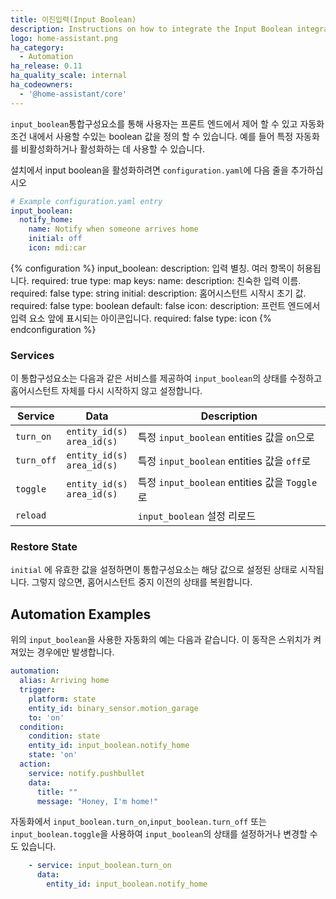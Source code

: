 ```yaml
---
title: 이진입력(Input Boolean)
description: Instructions on how to integrate the Input Boolean integration into Home Assistant.
logo: home-assistant.png
ha_category:
  - Automation
ha_release: 0.11
ha_quality_scale: internal
ha_codeowners:
  - '@home-assistant/core'
---
```


`input_boolean`통합구성요소를 통해 사용자는 프론트 엔드에서 제어 할 수 있고 자동화 조건 내에서 사용할 수있는 boolean 값을 정의 할 수 있습니다. 예를 들어 특정 자동화를 비활성화하거나 활성화하는 데 사용할 수 있습니다.

설치에서 input boolean을 활성화하려면 `configuration.yaml`에 다음 줄을 추가하십시오

```yaml
# Example configuration.yaml entry
input_boolean:
  notify_home:
    name: Notify when someone arrives home
    initial: off
    icon: mdi:car
```

{% configuration %}
  input_boolean:
    description: 입력 별칭. 여러 항목이 허용됩니다.
    required: true
    type: map
    keys:
      name:
        description: 친숙한 입력 이름.
        required: false
        type: string
      initial:
        description: 홈어시스턴트 시작시 초기 값.
        required: false
        type: boolean
        default: false
      icon:
        description: 프런트 엔드에서 입력 요소 앞에 표시되는 아이콘입니다.
        required: false
        type: icon
{% endconfiguration %}

### Services

이 통합구성요소는 다음과 같은 서비스를 제공하여 `input_boolean`의 상태를 수정하고 홈어시스턴트 자체를 다시 시작하지 않고 설정합니다.

| Service | Data | Description |
| ------- | ---- | ----------- |
| `turn_on` | `entity_id(s)`<br>`area_id(s)` | 특정 `input_boolean` entities 값을 `on`으로
| `turn_off` | `entity_id(s)`<br>`area_id(s)` | 특정 `input_boolean` entities 값을 `off`로
| `toggle` | `entity_id(s)`<br>`area_id(s)` | 특정 `input_boolean` entities 값을 `Toggle`로
| `reload` | | `input_boolean` 설정 리로드 |

### Restore State

`initial` 에 유효한 값을 설정하면이 통합구성요소는 해당 값으로 설정된 상태로 시작됩니다. 그렇지 않으면, 홈어시스턴트 중지 이전의 상태를 복원합니다.

## Automation Examples

위의 `input_boolean`을 사용한 자동화의 예는 다음과 같습니다. 이 동작은 스위치가 켜져있는 경우에만 발생합니다. 

```yaml
automation:
  alias: Arriving home
  trigger:
    platform: state
    entity_id: binary_sensor.motion_garage
    to: 'on'
  condition:
    condition: state
    entity_id: input_boolean.notify_home
    state: 'on'
  action:
    service: notify.pushbullet
    data:
      title: ""
      message: "Honey, I'm home!"
```

자동화에서 `input_boolean.turn_on`,`input_boolean.turn_off` 또는 `input_boolean.toggle`을 사용하여 `input_boolean`의 상태를 설정하거나 변경할 수도 있습니다.

```yaml
    - service: input_boolean.turn_on
      data:
        entity_id: input_boolean.notify_home
```
